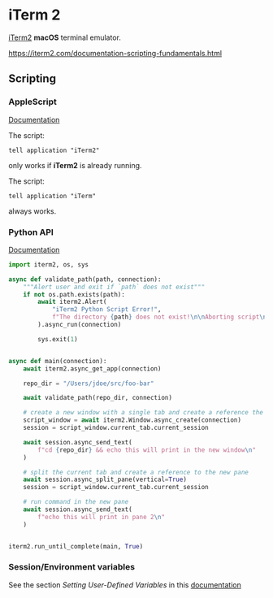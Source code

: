 # iTerm 2

[iTerm2](https://iterm2.com/) **macOS** terminal emulator.

<https://iterm2.com/documentation-scripting-fundamentals.html>

## Scripting

### AppleScript

[Documentation](https://iterm2.com/documentation-scripting.html)

The script:

```osascript
tell application "iTerm2"
```

only works if **iTerm2** is already running.

The script:

```osascript
tell application "iTerm"
```

always works.

### Python API

[Documentation](https://iterm2.com/python-api/)

```python
import iterm2, os, sys

async def validate_path(path, connection):
    """Alert user and exit if `path` does not exist"""
    if not os.path.exists(path):
        await iterm2.Alert(
            "iTerm2 Python Script Error!",
            f"The directory {path} does not exist!\n\nAborting script\n<{os.path.realpath(__file__)}>",
        ).async_run(connection)

        sys.exit(1)


async def main(connection):
    await iterm2.async_get_app(connection)

    repo_dir = "/Users/jdoe/src/foo-bar"

    await validate_path(repo_dir, connection)

    # create a new window with a single tab and create a reference the tab
    script_window = await iterm2.Window.async_create(connection)
    session = script_window.current_tab.current_session

    await session.async_send_text(
        f"cd {repo_dir} && echo this will print in the new window\n"
    )

    # split the current tab and create a reference to the new pane
    await session.async_split_pane(vertical=True)
    session = script_window.current_tab.current_session

    # run command in the new pane
    await session.async_send_text(
        f"echo this will print in pane 2\n"
    )


iterm2.run_until_complete(main, True)
```

### Session/Environment variables

See the section _Setting User-Defined Variables_ in this [documentation](https://iterm2.com/documentation-scripting-fundamentals.html#)
